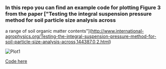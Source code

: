 ### In this repo you can find an example code for plotting Figure 3 from the paper ["Testing the integral suspension pressure method for soil particle size analysis across
a range of soil organic matter contents"](http://www.international-agrophysics.org/Testing-the-integral-suspension-pressure-method-for-soil-particle-size-analysis-across,144387,0,2.html)

![Plot1](https://github.com/Saryace/integral_method_figure3/blob/master/figures/figure3.tiff)

[Code here](https://github.com/Saryace/integral_method_figure3/blob/master/integral_method_figure3.R)
